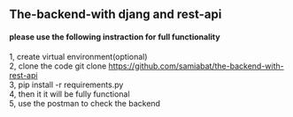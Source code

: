 ## The-backend-with djang and rest-api

#### please use the following instraction for full functionality
1, create virtual environment(optional) </br>
2, clone the code  git clone https://github.com/samiabat/the-backend-with-rest-api </br>
3, pip install -r requirements.py </br>
4, then it it will be fully functional </br>
5, use the postman to check the backend </br>
